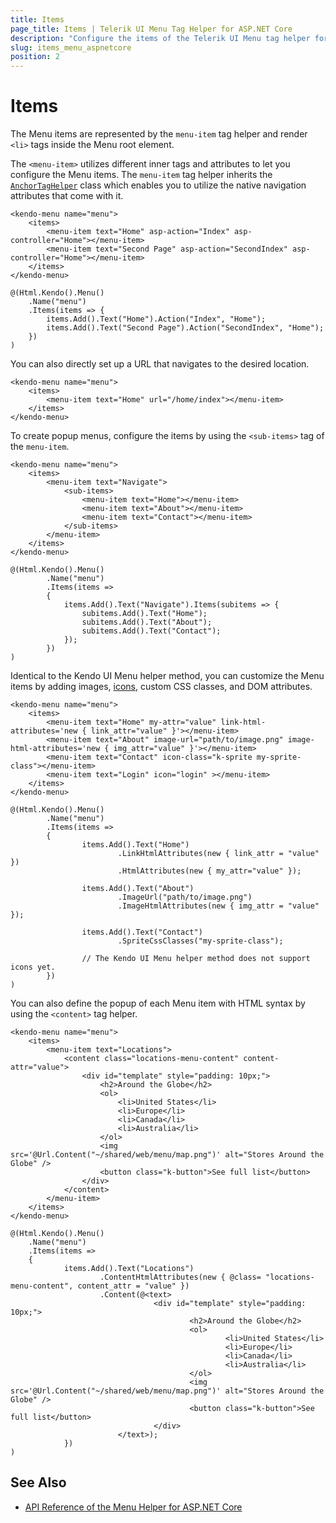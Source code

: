 ```yaml
---
title: Items
page_title: Items | Telerik UI Menu Tag Helper for ASP.NET Core
description: "Configure the items of the Telerik UI Menu tag helper for ASP.NET Core (MVC 6 or ASP.NET Core MVC)."
slug: items_menu_aspnetcore
position: 2
---
```


# Items

The Menu items are represented by the `menu-item` tag helper and render `<li>` tags inside the Menu root element.

The `<menu-item>` utilizes different inner tags and attributes to let you configure the Menu items. The `menu-item` tag helper inherits the [`AnchorTagHelper`](https://docs.microsoft.com/en-us/aspnet/core/mvc/views/tag-helpers/built-in/anchor-tag-helper) class which enables you to utilize the native navigation attributes that come with it.

```tagHelper
<kendo-menu name="menu">
    <items>
        <menu-item text="Home" asp-action="Index" asp-controller="Home"></menu-item>
        <menu-item text="Second Page" asp-action="SecondIndex" asp-controller="Home"></menu-item>
    </items>
</kendo-menu>
```
```cshtml
@(Html.Kendo().Menu()
    .Name("menu")
    .Items(items => {
        items.Add().Text("Home").Action("Index", "Home");
        items.Add().Text("Second Page").Action("SecondIndex", "Home");
    })
)
```

You can also directly set up a URL that navigates to the desired location.

```
<kendo-menu name="menu">
    <items>
        <menu-item text="Home" url="/home/index"></menu-item>
    </items>
</kendo-menu>
```

To create popup menus, configure the items by using the `<sub-items>` tag of the `menu-item`.

```tagHelper
<kendo-menu name="menu">
    <items>
        <menu-item text="Navigate">
            <sub-items>
                <menu-item text="Home"></menu-item>
                <menu-item text="About"></menu-item>
                <menu-item text="Contact"></menu-item>
            </sub-items>
        </menu-item>
    </items>
</kendo-menu>
```
```cshtml
@(Html.Kendo().Menu()
        .Name("menu")
        .Items(items =>
        {
            items.Add().Text("Navigate").Items(subitems => {
                subitems.Add().Text("Home");
                subitems.Add().Text("About");
                subitems.Add().Text("Contact");
            });
        })
)
```

Identical to the Kendo UI Menu helper method, you can customize the Menu items by adding images, [icons](https://docs.telerik.com/kendo-ui/styles-and-layout/icons-web), custom CSS classes, and DOM attributes.

```tagHelper
<kendo-menu name="menu">
    <items>
        <menu-item text="Home" my-attr="value" link-html-attributes='new { link_attr="value" }'></menu-item>
        <menu-item text="About" image-url="path/to/image.png" image-html-attributes='new { img_attr="value" }'></menu-item>
        <menu-item text="Contact" icon-class="k-sprite my-sprite-class"></menu-item>
        <menu-item text="Login" icon="login" ></menu-item>
    </items>
</kendo-menu>
```
```cshtml
@(Html.Kendo().Menu()
		.Name("menu")
		.Items(items =>
		{
				items.Add().Text("Home")
						.LinkHtmlAttributes(new { link_attr = "value" })
						.HtmlAttributes(new { my_attr="value" });

				items.Add().Text("About")
						.ImageUrl("path/to/image.png")
						.ImageHtmlAttributes(new { img_attr = "value" });

				items.Add().Text("Contact")
						.SpriteCssClasses("my-sprite-class");

				// The Kendo UI Menu helper method does not support icons yet.
		})
)
```

You can also define the popup of each Menu item with HTML syntax by using the `<content>` tag helper.

```tagHelper
<kendo-menu name="menu">
    <items>
        <menu-item text="Locations">
            <content class="locations-menu-content" content-attr="value">
                <div id="template" style="padding: 10px;">
                    <h2>Around the Globe</h2>
                    <ol>
                        <li>United States</li>
                        <li>Europe</li>
                        <li>Canada</li>
                        <li>Australia</li>
                    </ol>
                    <img src='@Url.Content("~/shared/web/menu/map.png")' alt="Stores Around the Globe" />
                    <button class="k-button">See full list</button>
                </div>
            </content>
        </menu-item>
    </items>
</kendo-menu>
```
```cshtml
@(Html.Kendo().Menu()
    .Name("menu")
    .Items(items =>
    {
			items.Add().Text("Locations")
					.ContentHtmlAttributes(new { @class= "locations-menu-content", content_attr = "value" })
					.Content(@<text>
								<div id="template" style="padding: 10px;">
										<h2>Around the Globe</h2>
										<ol>
												<li>United States</li>
												<li>Europe</li>
												<li>Canada</li>
												<li>Australia</li>
										</ol>
										<img src='@Url.Content("~/shared/web/menu/map.png")' alt="Stores Around the Globe" />
										<button class="k-button">See full list</button>
								</div>
						</text>);
			})
)
```

## See Also

* [API Reference of the Menu Helper for ASP.NET Core](/api/menu)
